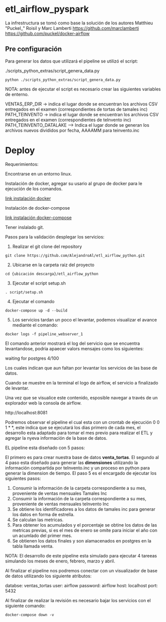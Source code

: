 # etl_airflow_pyspark

La infrestructura se tomó como base la solución de los autores Matthieu "Puckel_" Roisil y Marc Lamberti
https://github.com/marclamberti
https://github.com/puckel/docker-airflow

## Pre configuración

Para generar los datos que utilizará el pipeline se utilizó el script:

./scripts_python_extras/script_genera_data.py

```
python ./scripts_python_extras/script_genera_data.py
```

NOTA: antes de ejecutar el script es necesario crear las siguientes variables de enterno.

VENTAS_ERP_DIR -> indica el lugar donde se encuentran los archivos CSV entregados en el examen (correspondientes de tortas de tamales inc)
PATH_TEINVENTO -> indica el lugar donde se encuentran los archivos CSV entregados en el examen (correspondientes de teInvento inc)
PATH_TEINVENTO_DATALAKE --> Indica el lugar donde se generan los archivos nuevos divididos por fecha, AAAAMM para teinvento.inc

# Deploy

Requerimientos:

Encontrarse en un entorno linux.

Instalación de docker, agregar su usario al grupo de docker para le ejecución de los comandos.

[link instalación docker](https://docs.docker.com/engine/install/)

Instalación de docker-compose 

[link instalación docker-compose](https://docs.docker.com/compose/install/)

Tener inslalado git.

Pasos para la validación desplegar los servicios:

1. Realizar el git clone del repository

```
git clone https://github.com/AlejandroAl/etl_airflow_python.git
```

2. Ubicarse en la carpeta raiz del proyecto 

```
cd {ubicación descarga}/etl_airflow_python
```

3. Ejecutar el script setup.sh

```
. script/setup.sh 
```

4. Ejecutar el comando 

```
docker-compose up -d --build

```

5. Los servicios tardan un poco el levantar, podemos visualizar el avance mediante el comando:

```
docker logs -f pipeline_webserver_1
```

El comando anterior mostrará el log del servicio que se encuentra levantandose, podria apaecer valors mensajes como los siguientes:

waiting for postgres 4/100

Los cuales indican que aun faltan por levantar los servicios de las base de datos.

Cuando se muestre en la terminal el logo de airflow, el servicio a finalizado de levantar.

Una vez que se visualice este contenido, esposible navegar a través de un explorador web la consola de airflow.

http://localhost:8081

Podremos observar el pipeline el cual esta con un crontab de ejecución  0 0 1 * *, este indica que se ejecutará los dias primero de cada mes, el desarrollo esta adaptado para tomar el mes previo para realizar el ETL y agregar la nyeva información de la base de datos.

EL pipeline esta diseñado con 5 pasos:

El primero es para crear nuestra base de datos **venta_tortas**.
El segundo al 4 paso esta diseñado para generar las **dimensiones** utilizando la información compartida por teInvento.inc y un proceso en python para generar la dimension de tiempo.
El paso 5 es el encargado de ejecutar los siguientes pasos:

  1. Consumir la información de la carpeta correspondiente a su mes, proveniente de ventas mensuales Tamales Inc
  2. Consumir la información de la carpeta correspondiente a su mes, proveniente de ventas mensuales teInvento Inc
  3. Se obtiene los identificadores a los datos de tamales inc para generar los datos en forma de estrella.
  4. Se calculan las metricas.
  5. Para obtener los acumulados y el porcentaje se obtine los datos de las metricas previas, si es el mes de enero se omite para iniciar el año con un acumlado del primer mes.
  6. Se obtienen los datos finales y son alamacenados en postgres en la tabla llamada venta.


NOTA: El desarrollo de este pipeline esta simulado para ejecutar 4 tareeas simulando los meses de enero, febrero, marzo y abril.


Al finalizar el pipeline nos podremos conectar con un visualizador de base de datos utilizando los siguiente atributos:

databse: ventas_tortas
user: airflow
password: airflow
host: localhost
port: 5432

Al finalizar de realizar la revisión es necesario bajar los servicios con el siguiente comando:

```
docker-compose down -v
```
